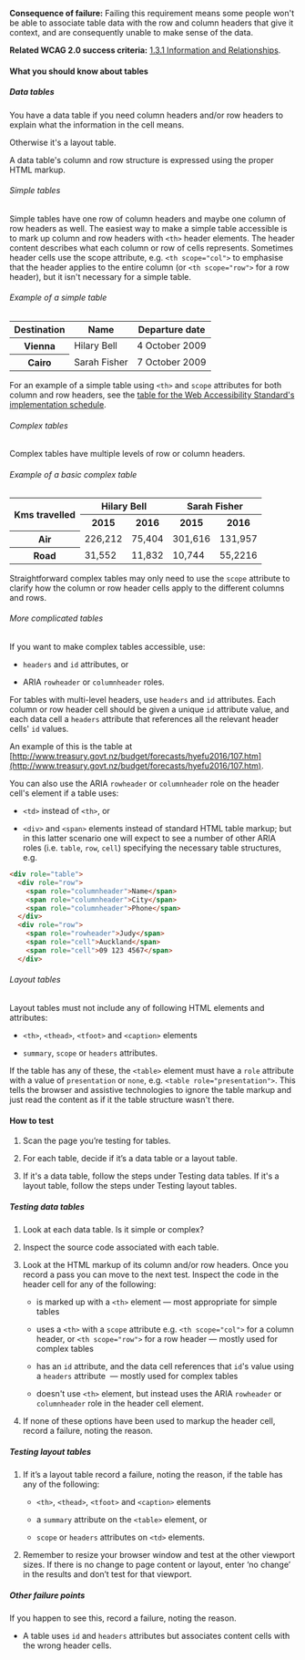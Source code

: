 **Consequence of failure:** Failing this requirement means some people won't be able to associate table data with the row and column headers that give it context, and are consequently unable to make sense of the data.

**Related WCAG 2.0 success criteria:** [1.3.1 Information and Relationships](https://www.w3.org/TR/UNDERSTANDING-WCAG20/content-structure-separation-programmatic.html).

<div class="details" markdown="1">

#### What you should know about tables

##### Data tables

You have a data table if you need column headers and/or row headers to explain what the information in the cell means.

Otherwise it's a layout table.

A data table's column and row structure is expressed using the proper HTML markup.

###### Simple tables

Simple tables have one row of column headers and maybe one column of row headers as well. The easiest way to make a simple table accessible is to mark up column and row headers with `<th>` header elements. The header content describes what each column or row of cells represents. Sometimes header cells use the scope attribute, e.g. `<th scope="col">` to emphasise that the header applies to the entire column (or `<th scope="row">` for a row header), but it isn't necessary for a simple table. 

###### Example of a simple table

<table>
<thead>
	<tr>
		<th>Destination</th>
		<th>Name</th>
		<th>Departure date</th>
	</tr>
    </thead>
    <tbody>
	<tr>
		<th>Vienna</th>
		<td>Hilary Bell</td>
		<td>4 October 2009</td>
	</tr>
	<tr>
		<th>Cairo</th>
		<td>Sarah Fisher</td>
		<td>7 October 2009</td>
	</tr>
    </tbody>
</table> 

For an example of a simple table using `<th>` and `scope` attributes for both column and row headers, see the [table for the Web Accessibility Standard's implementation schedule](https://webtoolkit.govt.nz/guidance/about-the-standards/about-the-web-accessibility-standard/#implementation). 

###### Complex tables

Complex tables have multiple levels of row or column headers. 

###### Example of a basic complex table
<table>
  <col>
  <colgroup span="2"></colgroup>
  <colgroup span="2"></colgroup>
  <tr>
    <th rowspan="2">Kms travelled</th>
    <th colspan="2" scope="colgroup">Hilary Bell</th>
    <th colspan="2" scope="colgroup">Sarah Fisher</th>
  </tr>
  <tr>
    <th scope="col">2015</th>
    <th scope="col">2016</th>
    <th scope="col">2015</th>
    <th scope="col">2016</th>
  </tr>
  <tr>
    <th scope="row">Air</th>
    <td>226,212</td>
    <td>75,404</td>
    <td>301,616</td>
    <td>131,957</td>
  </tr>
  <tr>
    <th scope="row">Road</th>
    <td>31,552</td>
    <td>11,832</td>
    <td>10,744</td>
    <td>55,2216</td>
  </tr>
</table>

Straightforward complex tables may only need to use the `scope` attribute to clarify how the column or row header cells apply to the different columns and rows. 

###### More complicated tables

If you want to make complex tables accessible, use:

* `headers` and `id` attributes, or 

* ARIA `rowheader` or `columnheader` roles. 

For tables with multi-level headers, use `headers` and `id` attributes. Each column or row header cell should be given a unique `id` attribute value, and each data cell a `headers` attribute that references all the relevant header cells' `id` values.

An example of this is the table at [http://www.treasury.govt.nz/budget/forecasts/hyefu2016/107.htm](http://www.treasury.govt.nz/budget/forecasts/hyefu2016/107.htm). 

You can also use the ARIA `rowheader` or `columnheader` role on the header cell's element if a table uses:

* `<td>` instead of `<th>`, or 

* `<div>` and `<span>` elements instead of standard HTML table markup; but in this latter scenario one will expect to see a number of other ARIA roles (i.e. `table`, `row`, `cell`) specifying the necessary table structures, e.g. 

``` html
<div role="table">
  <div role="row">
    <span role="columnheader">Name</span>
    <span role="columnheader">City</span>
    <span role="columnheader">Phone</span>
  </div>
  <div role="row">
    <span role="rowheader">Judy</span>
    <span role="cell">Auckland</span>
    <span role="cell">09 123 4567</span>
  </div>

``` 

###### Layout tables
Layout tables must not include any of following HTML elements and attributes:

* `<th>`, `<thead>`, `<tfoot>` and `<caption>` elements 

* `summary`, `scope` or `headers` attributes. 

If the table has any of these, the `<table>` element must have a `role` attribute with a value of `presentation` or `none`, e.g. `<table role="presentation">`. This tells the browser and assistive technologies to ignore the table markup and just read the content as if it the table structure wasn't there.

</div>

#### How to test

1. Scan the page you’re testing for tables. 

2. For each table, decide if it’s a data table or a layout table. 

3. If it's a data table, follow the steps under Testing data tables. If it's a layout table, follow the steps under Testing layout tables. 

##### Testing data tables

1. Look at each data table. Is it simple or complex?

2. Inspect the source code associated with each table.

3. Look at the HTML markup of its column and/or row headers. Once you record a pass you can move to the next test. Inspect the code in the header cell for any of the following: 

	* is marked up with a `<th>` element — most appropriate for simple tables 

	* uses a `<th>` with a `scope` attribute e.g. `<th scope="col">` for a column header, or `<th scope="row">` for a row header — mostly used for complex tables 

	* has an `id` attribute, and the data cell references that `id`'s value using a `headers` attribute  — mostly used for complex tables 

	* doesn't use `<th>` element, but instead uses the ARIA `rowheader` or `columnheader` role in the header cell element. 

4. If none of these options have been used to markup the header cell, record a failure, noting the reason. 

##### Testing layout tables

1. If it’s a layout table record a failure, noting the reason, if the table has any of the following: 

	* `<th>`, `<thead>`, `<tfoot>` and `<caption>` elements 

	* a `summary` attribute on the `<table>` element, or 

	* `scope` or `headers` attributes on `<td>` elements. 

2. Remember to resize your browser window and test at the other viewport sizes. If there is no change to page content or layout, enter ‘no change’ in the results and don’t test for that viewport. 

##### Other failure points

If you happen to see this, record a failure, noting the reason.

* A table uses `id` and `headers` attributes but associates content cells with the wrong header cells.